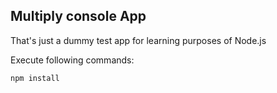

## Multiply console App

That's just a dummy test app for learning purposes of Node.js

Execute following commands:

```
npm install
```
